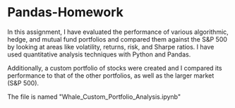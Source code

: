 # Pandas-Homework
In this assignment, I have evaluated the performance of various algorithmic, hedge, and mutual fund portfolios and compared them against the S&amp;P 500 by looking at areas like volatility, returns, risk, and Sharpe ratios. I have used quantitative analysis techniques with Python and Pandas.   

Additionally, a custom portfolio of stocks were created and I compared its performance to that of the other portfolios, as well as the larger market (S&amp;P 500).

The file is named "Whale_Custom_Portfolio_Analysis.ipynb"
